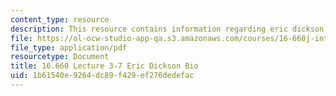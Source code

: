 ```yaml
---
content_type: resource
description: This resource contains information regarding eric dickson bio.
file: https://ol-ocw-studio-app-qa.s3.amazonaws.com/courses/16-660j-introduction-to-lean-six-sigma-methods-january-iap-2012/1b61540e9264dc89f429ef276dedefac_MIT16_660JIAP12_DicksBio.pdf
file_type: application/pdf
resourcetype: Document
title: 16.660 Lecture 3-7 Eric Dickson Bio
uid: 1b61540e-9264-dc89-f429-ef276dedefac
---
```

